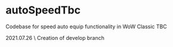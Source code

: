 # autoSpeedTbc
Codebase for speed auto equip functionality in WoW Classic TBC

2021.07.26 \\ Creation of develop branch